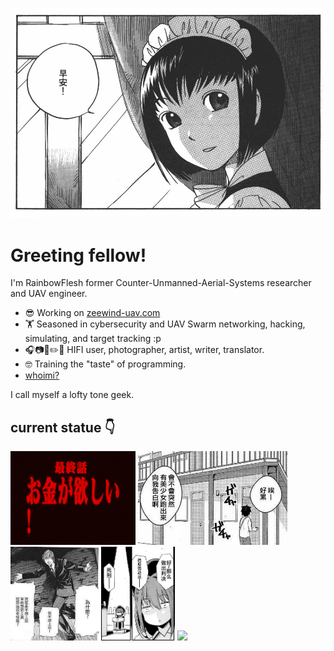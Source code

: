 ![Ohayōgozaimasuha](asset/images/banner.jpg)

# Greeting fellow!

I'm RainbowFlesh former Counter-Unmanned-Aerial-Systems researcher and UAV engineer.

- 😎 Working on [zeewind-uav.com](https://www.zeewind-uav.com)
- 🏋️ Seasoned in cybersecurity and UAV Swarm networking, hacking, simulating, and target tracking :p
- 🎧📷🎨✏️🔬 HIFI user, photographer, artist, writer, translator.
- 🤓 Training the "taste" of programming.
- [whoimi?](./resume.md)

I call myself a lofty tone geek.

## current statue 👇

<p float="left">
<img src="asset/images/statues.jpg" height="150" />
<img src="asset/images/statues1.jpg" height="150" />
<img src="asset/images/statues2.jpg" height="150" />
<img src="asset/images/statues3.jpg" height="150" />
<img src="asset/images/i�unicode.png" height="150" />
</p>
